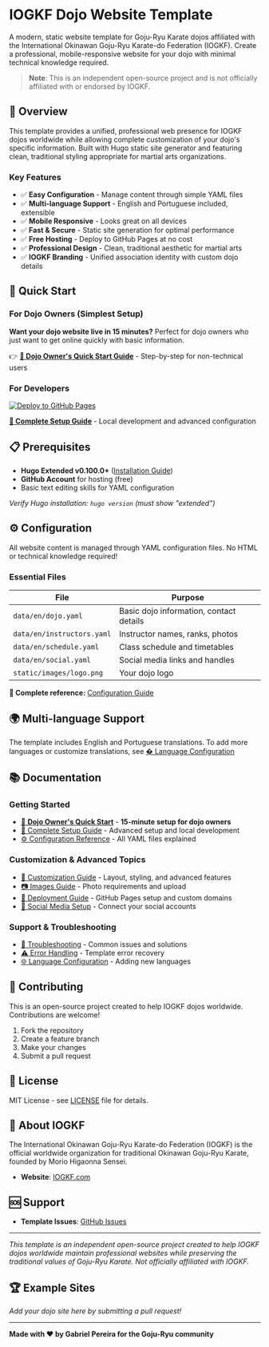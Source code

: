 # IOGKF Dojo Website Template

A modern, static website template for Goju-Ryu Karate dojos affiliated with the International Okinawan Goju-Ryu Karate-do Federation (IOGKF). Create a professional, mobile-responsive website for your dojo with minimal technical knowledge required.

> **Note**: This is an independent open-source project and is not officially affiliated with or endorsed by IOGKF.

## 🥋 Overview

This template provides a unified, professional web presence for IOGKF dojos worldwide while allowing complete customization of your dojo's specific information. Built with Hugo static site generator and featuring clean, traditional styling appropriate for martial arts organizations.

### Key Features

- ✅ **Easy Configuration** - Manage content through simple YAML files
- ✅ **Multi-language Support** - English and Portuguese included, extensible
- ✅ **Mobile Responsive** - Looks great on all devices
- ✅ **Fast & Secure** - Static site generation for optimal performance
- ✅ **Free Hosting** - Deploy to GitHub Pages at no cost
- ✅ **Professional Design** - Clean, traditional aesthetic for martial arts
- ✅ **IOGKF Branding** - Unified association identity with custom dojo details

## 🚀 Quick Start

### For Dojo Owners (Simplest Setup)

**Want your dojo website live in 15 minutes?** Perfect for dojo owners who just want to get online quickly with basic information.

👉 **[🥋 Dojo Owner's Quick Start Guide](docs/QUICK_START.md)** - Step-by-step for non-technical users

### For Developers

[![Deploy to GitHub Pages](https://img.shields.io/badge/Deploy%20to-GitHub%20Pages-blue?style=for-the-badge&logo=github)](https://github.com/gabrielpedepera/IOGKF_dojo_website_template/generate)

**[📖 Complete Setup Guide](docs/SETUP.md)** - Local development and advanced configuration

## 📋 Prerequisites

- **Hugo Extended v0.100.0+** ([Installation Guide](https://gohugo.io/installation/))
- **GitHub Account** for hosting (free)
- Basic text editing skills for YAML configuration

*Verify Hugo installation: `hugo version` (must show "extended")*

## ⚙️ Configuration

All website content is managed through YAML configuration files. No HTML or technical knowledge required!

### Essential Files

| File | Purpose | 
|------|---------|
| `data/en/dojo.yaml` | Basic dojo information, contact details |
| `data/en/instructors.yaml` | Instructor names, ranks, photos |
| `data/en/schedule.yaml` | Class schedule and timetables |
| `data/en/social.yaml` | Social media links and handles |
| `static/images/logo.png` | Your dojo logo |

**📖 Complete reference:** [Configuration Guide](docs/CONFIGURATION.md)

## 🌍 Multi-language Support

The template includes English and Portuguese translations. To add more languages or customize translations, see [� Language Configuration](docs/LANGUAGE_CONFIGURATION.md)

## 📚 Documentation

### Getting Started
- [🥋 **Dojo Owner's Quick Start**](docs/QUICK_START.md) - **15-minute setup for dojo owners**
- [📖 Complete Setup Guide](docs/SETUP.md) - Advanced setup and local development
- [⚙️ Configuration Reference](docs/CONFIGURATION.md) - All YAML files explained

### Customization & Advanced Topics
- [🎨 Customization Guide](docs/CUSTOMIZATION.md) - Layout, styling, and advanced features
- [📷 Images Guide](docs/IMAGES.md) - Photo requirements and upload
- [🚀 Deployment Guide](docs/DEPLOYMENT.md) - GitHub Pages setup and custom domains
- [📱 Social Media Setup](docs/SOCIAL_MEDIA.md) - Connect your social accounts

### Support & Troubleshooting
- [🔧 Troubleshooting](docs/TROUBLESHOOTING.md) - Common issues and solutions
- [⚠️ Error Handling](docs/ERROR_HANDLING.md) - Template error recovery
- [🌐 Language Configuration](docs/LANGUAGE_CONFIGURATION.md) - Adding new languages

## 🤝 Contributing

This is an open-source project created to help IOGKF dojos worldwide. Contributions are welcome!

1. Fork the repository
2. Create a feature branch
3. Make your changes
4. Submit a pull request

## 📄 License

MIT License - see [LICENSE](LICENSE) file for details.

## 🥋 About IOGKF

The International Okinawan Goju-Ryu Karate-do Federation (IOGKF) is the official worldwide organization for traditional Okinawan Goju-Ryu Karate, founded by Morio Higaonna Sensei.

- **Website**: [IOGKF.com](https://iogkf.com)

## 🆘 Support

- **Template Issues**: [GitHub Issues](https://github.com/gabrielpedepera/IOGKF_dojo_website_template/issues)

---

*This template is an independent open-source project created to help IOGKF dojos worldwide maintain professional websites while preserving the traditional values of Goju-Ryu Karate. Not officially affiliated with IOGKF.*

## 🏆 Example Sites

*Add your dojo site here by submitting a pull request!*

---

**Made with ❤️ by Gabriel Pereira for the Goju-Ryu community**
